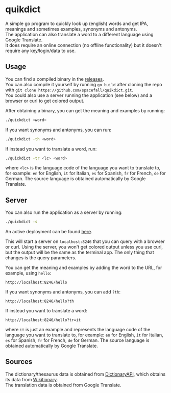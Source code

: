 # quikdict

A simple go program to quickly look up (english) words and get IPA, meanings and sometimes examples, synonyms and antonyms.  
The application can also translate a word to a different language using Google Translate.  
It does require an online connection (no offline functionality) but it doesn't require any key/login/data to use.

## Usage
You can find a compiled binary in the [releases](https://github.com/spacefall/quikdict/releases).  
You can also compile it yourself by running `go build` after cloning the repo with `git clone https://github.com/spacefall/quikdict.git`.  
You could also use a server running the application (see below) and a browser or curl to get colored output.

After obtaining a binary, you can get the meaning and examples by running:
```bash
./quickdict <word>
```

If you want synonyms and antonyms, you can run:
```bash
./quickdict -th <word>
```

If instead you want to translate a word, run:
```bash
./quickdict -tr <lc> <word>
```
where `<lc>` is the language code of the language you want to translate to, for example: `en` for English, `it` for Italian, `es` for Spanish, `fr` for French, `de` for German.
The source language is obtained automatically by Google Translate.

## Server
You can also run the application as a server by running:
```bash
./quickdict -s
```
An active deployment can be found [here](https://quikdict.onrender.com/).

This will start a server on `localhost:8246` that you can query with a browser or curl.
Using the server, you won't get colored output unless you use curl, but the output will be the same as the terminal app. The only thing that changes is the query parameters.

You can get the meaning and examples by adding the word to the URL, for example, using `hello`:
```
http://localhost:8246/hello
```

If you want synonyms and antonyms, you can add `?th`:
```
http://localhost:8246/hello?th
```

If instead you want to translate a word:
```
http://localhost:8246/hello?tr=it
```

where `it` is just an example and represents the language code of the language you want to translate to, for example: `en` for English, `it` for Italian, `es` for Spanish, `fr` for French, `de` for German.
The source language is obtained automatically by Google Translate.

## Sources
The dictionary/thesaurus data is obtained from [DictionaryAPI](https://dictionaryapi.dev/), which obtains its data from [Wikitionary](https://en.wiktionary.org/wiki/Wiktionary:Main_Page).  
The translation data is obtained from Google Translate.
